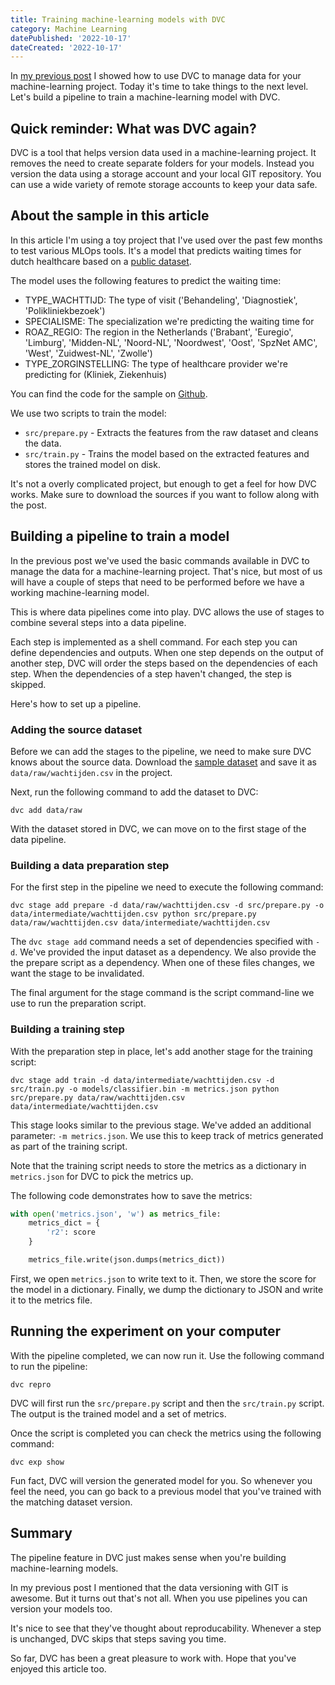 ```yaml
---
title: Training machine-learning models with DVC
category: Machine Learning
datePublished: '2022-10-17'
dateCreated: '2022-10-17'
---
```

In [my previous post][PREV_POST] I showed how to use DVC to manage data for your
machine-learning project. Today it's time to take things to the next level.
Let's build a pipeline to train a machine-learning model with DVC.

## Quick reminder: What was DVC again?

DVC is a tool that helps version data used in a machine-learning project.
It removes the need to create separate folders for your models. Instead you
version the data using a storage account and your local GIT repository. You can
use a wide variety of remote storage accounts to keep your data safe.

## About the sample in this article

In this article I'm using a toy project that I've used over the past few months
to test various MLOps tools. It's a model that predicts waiting times for dutch
healthcare based on a [public dataset][DATASET].

The model uses the following features to predict the waiting time:

- TYPE_WACHTTIJD: The type of visit ('Behandeling', 'Diagnostiek', 'Polikliniekbezoek')
- SPECIALISME: The specialization we're predicting the waiting time for
- ROAZ_REGIO: The region in the Netherlands ('Brabant', 'Euregio', 'Limburg', 'Midden-NL', 'Noord-NL', 'Noordwest', 'Oost', 'SpzNet AMC', 'West', 'Zuidwest-NL', 'Zwolle')
- TYPE_ZORGINSTELLING: The type of healthcare provider we're predicting for (Kliniek, Ziekenhuis)

You can find the code for the sample on [Github][DEMO_CODE].

We use two scripts to train the model:

* `src/prepare.py` - Extracts the features from the raw dataset and cleans the data.
* `src/train.py` - Trains the model based on the extracted features and stores the trained model on disk.

It's not a overly complicated project, but enough to get a feel for how DVC works.
Make sure to download the sources if you want to follow along with the post.

## Building a pipeline to train a model

In the previous post we've used the basic commands available in DVC to manage
the data for a machine-learning project. That's nice, but most of us will have
a couple of steps that need to be performed before we have a working
machine-learning model.

This is where data pipelines come into play. DVC allows the use of stages to
combine several steps into a data pipeline. 

Each step is implemented as a shell command. For each step you can define
dependencies and outputs. When one step depends on the output of another step,
DVC will order the steps based on the dependencies of each step. When the
dependencies of a step haven't changed, the step is skipped.

Here's how to set up a pipeline.

### Adding the source dataset

Before we can add the stages to the pipeline, we need to make sure DVC knows
about the source data. Download the [sample dataset][DATASET] and save it as 
`data/raw/wachtijden.csv` in the project.

Next, run the following command to add the dataset to DVC:

```
dvc add data/raw
```

With the dataset stored in DVC, we can move on to the first stage of the data
pipeline.

### Building a data preparation step

For the first step in the pipeline we need to execute the following command:

```
dvc stage add prepare -d data/raw/wachttijden.csv -d src/prepare.py -o data/intermediate/wachttijden.csv python src/prepare.py data/raw/wachttijden.csv data/intermediate/wachttijden.csv
```

The `dvc stage add` command needs a set of dependencies specified with `-d`. 
We've provided the input dataset as a dependency. We also provide the the
prepare script as a dependency. When one of these files changes, we want
the stage to be invalidated.

The final argument for the stage command is the script command-line we use to
run the preparation script.

### Building a training step

With the preparation step in place, let's add another stage for the training script:

```
dvc stage add train -d data/intermediate/wachttijden.csv -d src/train.py -o models/classifier.bin -m metrics.json python src/prepare.py data/raw/wachttijden.csv data/intermediate/wachttijden.csv
```

This stage looks similar to the previous stage. We've added an additional
parameter: `-m metrics.json`. We use this to keep track of metrics generated
as part of the training script.

Note that the training script needs to store the metrics as a dictionary in 
`metrics.json` for DVC to pick the metrics up.

The following code demonstrates how to save the metrics:

```python
with open('metrics.json', 'w') as metrics_file:
    metrics_dict = {
        'r2': score
    }

    metrics_file.write(json.dumps(metrics_dict))
```

First, we open `metrics.json` to write text to it. Then, we store the score for
the model in a dictionary. Finally, we dump the dictionary to JSON and write
it to the metrics file.

## Running the experiment on your computer

With the pipeline completed, we can now run it. Use the following command
to run the pipeline:

```
dvc repro
```

DVC will first run the `src/prepare.py` script and then the `src/train.py` script.
The output is the trained model and a set of metrics.

Once the script is completed you can check the metrics using the following
command:

```
dvc exp show
```

Fun fact, DVC will version the generated model for you. So whenever you feel the need, you can go back to
a previous model that you've trained with the matching dataset version. 

## Summary

The pipeline feature in DVC just makes sense when you're building machine-learning models.

In my previous post I mentioned that the data versioning with GIT is awesome.
But it turns out that's not all. When you use pipelines you can version your models too.

It's nice to see that they've thought about reproducability. Whenever a step is unchanged, 
DVC skips that steps saving you time. 

So far, DVC has been a great pleasure to work with. Hope that you've enjoyed this
article too.

[PREV_POST]: https://fizzylogic.nl/2022/10/14/managing-machine-learning-datasets-with-dvc
[DATASET]: https://puc.overheid.nl/PUC/Handlers/DownloadDocument.ashx?identifier=PUC_656543_22&versienummer=1
[DEMO_CODE]: https://github.com/wmeints/dvc-demo
